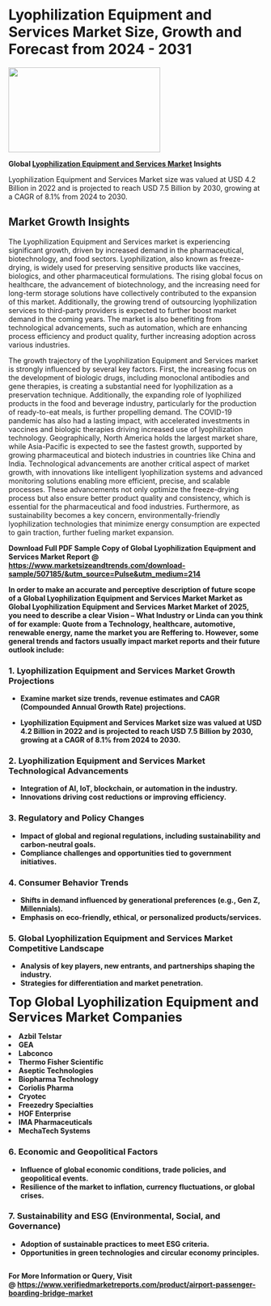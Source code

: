 <H1>Lyophilization Equipment and Services Market Size, Growth and Forecast from 2024 - 2031</H1><img class="aligncenter size-medium wp-image-584254" src="https://thirdeyenews.in/wp-content/uploads/2024/09/Global-Market-Research-300x168.jpeg" alt="" width="300" height="168" /><p><strong>Global&nbsp;<a href="https://www.marketsizeandtrends.com/download-sample/507185/&amp;utm_source=Pulse&amp;utm_medium=214">Lyophilization Equipment and Services Market</a> Insights</strong></p><p>Lyophilization Equipment and Services Market size was valued at USD 4.2 Billion in 2022 and is projected to reach USD 7.5 Billion by 2030, growing at a CAGR of 8.1% from 2024 to 2030.</p><p><h2>Market Growth Insights</h2> <p>The Lyophilization Equipment and Services market is experiencing significant growth, driven by increased demand in the pharmaceutical, biotechnology, and food sectors. Lyophilization, also known as freeze-drying, is widely used for preserving sensitive products like vaccines, biologics, and other pharmaceutical formulations. The rising global focus on healthcare, the advancement of biotechnology, and the increasing need for long-term storage solutions have collectively contributed to the expansion of this market. Additionally, the growing trend of outsourcing lyophilization services to third-party providers is expected to further boost market demand in the coming years. The market is also benefiting from technological advancements, such as automation, which are enhancing process efficiency and product quality, further increasing adoption across various industries.</p> <p><strong></strong></p> <p>The growth trajectory of the Lyophilization Equipment and Services market is strongly influenced by several key factors. First, the increasing focus on the development of biologic drugs, including monoclonal antibodies and gene therapies, is creating a substantial need for lyophilization as a preservation technique. Additionally, the expanding role of lyophilized products in the food and beverage industry, particularly for the production of ready-to-eat meals, is further propelling demand. The COVID-19 pandemic has also had a lasting impact, with accelerated investments in vaccines and biologic therapies driving increased use of lyophilization technology. Geographically, North America holds the largest market share, while Asia-Pacific is expected to see the fastest growth, supported by growing pharmaceutical and biotech industries in countries like China and India. Technological advancements are another critical aspect of market growth, with innovations like intelligent lyophilization systems and advanced monitoring solutions enabling more efficient, precise, and scalable processes. These advancements not only optimize the freeze-drying process but also ensure better product quality and consistency, which is essential for the pharmaceutical and food industries. Furthermore, as sustainability becomes a key concern, environmentally-friendly lyophilization technologies that minimize energy consumption are expected to gain traction, further fueling market expansion. <p><strong></p><p><span class=""><strong>Download Full PDF Sample Copy of Global Lyophilization Equipment and Services Market Report</strong> @ <a href="https://www.marketsizeandtrends.com/download-sample/507185/&amp;utm_source=Pulse&amp;utm_medium=214" target="_blank">https://www.marketsizeandtrends.com/download-sample/507185/&amp;utm_source=Pulse&amp;utm_medium=214</a></span></p><p>In order to make an accurate and perceptive description of future scope of a Global&nbsp;Lyophilization Equipment and Services Market Market as Global&nbsp;Lyophilization Equipment and Services Market Market of 2025, you need to describe a clear Vision &ndash; What Industry or Linda can you think of for example: Quote from a Technology, healthcare, automotive, renewable energy, name the market you are Reffering to. However, some general trends and factors usually impact market reports and their future outlook include:</p><h3>1.&nbsp;<strong>Lyophilization Equipment and Services Market Growth Projections</strong></h3><ul><li>Examine market size trends, revenue estimates and CAGR (Compounded Annual Growth Rate) projections.</li><li><p>Lyophilization Equipment and Services Market size was valued at USD 4.2 Billion in 2022 and is projected to reach USD 7.5 Billion by 2030, growing at a CAGR of 8.1% from 2024 to 2030.</p></li></ul><h3>2.&nbsp;<strong>Lyophilization Equipment and Services Market Technological Advancements</strong></h3><ul><li>Integration of AI, IoT, blockchain, or automation in the industry.</li><li>Innovations driving cost reductions or improving efficiency.</li></ul><h3>3.&nbsp;<strong>Regulatory and Policy Changes</strong></h3><ul><li>Impact of global and regional regulations, including sustainability and carbon-neutral goals.</li><li>Compliance challenges and opportunities tied to government initiatives.</li></ul><h3>4.&nbsp;<strong>Consumer Behavior Trends</strong></h3><ul><li>Shifts in demand influenced by generational preferences (e.g., Gen Z, Millennials).</li><li>Emphasis on eco-friendly, ethical, or personalized products/services.</li></ul><h3>5.&nbsp;<strong>Global Lyophilization Equipment and Services Market Competitive Landscape</strong></h3><ul><li>Analysis of key players, new entrants, and partnerships shaping the industry.</li><li>Strategies for differentiation and market penetration.</li></ul><p data-pm-slice="1 1 []"><span style="color: inherit; font-family: inherit; font-size: 25px;">Top Global Lyophilization Equipment and Services Market Companies</span></p><div class="" data-test-id=""><p><li>Azbil Telstar</li><li> GEA</li><li> Labconco</li><li> Thermo Fisher Scientific</li><li> Aseptic Technologies</li><li> Biopharma Technology</li><li> Coriolis Pharma</li><li> Cryotec</li><li> Freezedry Specialties</li><li> HOF Enterprise</li><li> IMA Pharmaceuticals</li><li> MechaTech Systems</li></p></div><h3>6.&nbsp;<strong>Economic and Geopolitical Factors</strong></h3><ul><li>Influence of global economic conditions, trade policies, and geopolitical events.</li><li>Resilience of the market to inflation, currency fluctuations, or global crises.</li></ul><h3>7.&nbsp;<strong>Sustainability and ESG (Environmental, Social, and Governance)</strong></h3><ul><li>Adoption of sustainable practices to meet ESG criteria.</li><li>Opportunities in green technologies and circular economy principles.</li></ul><h2><strong style="font-size: 14px;">For More Information or Query, Visit @&nbsp;</strong><a style="background-color: #ffffff; font-size: 14px;" href="https://www.marketsizeandtrends.com/report/lyophilization-equipment-and-services-market/" target="_blank">https://www.verifiedmarketreports.com/product/airport-passenger-boarding-bridge-market</a></h2>
